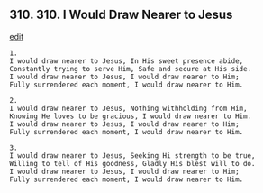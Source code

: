 
## 310.  310. I Would Draw Nearer to Jesus
[edit](https://docs.google.com/document/d/17yhQAouCefZFqAVMCNnI%2DJHDzMNrMY8a/edit?mode=html)






    1.
    I would draw nearer to Jesus, In His sweet presence abide,
    Constantly trying to serve Him, Safe and secure at His side.
    I would draw nearer to Jesus, I would draw nearer to Him;
    Fully surrendered each moment, I would draw nearer to Him.

    2.
    I would draw nearer to Jesus, Nothing withholding from Him,
    Knowing He loves to be gracious, I would draw nearer to Him.
    I would draw nearer to Jesus, I would draw nearer to Him;
    Fully surrendered each moment, I would draw nearer to Him.

    3.
    I would draw nearer to Jesus, Seeking Hi strength to be true,
    Willing to tell of His goodness, Gladly His blest will to do.
    I would draw nearer to Jesus, I would draw nearer to Him;
    Fully surrendered each moment, I would draw nearer to Him.
